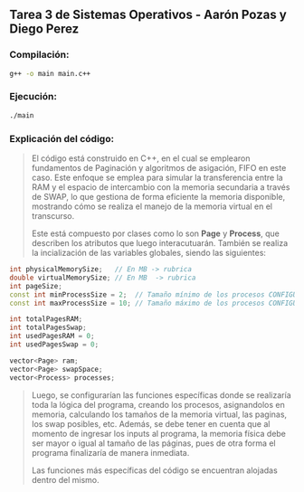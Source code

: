 ## Tarea 3 de Sistemas Operativos - Aarón Pozas y Diego Perez

### Compilación:

```bash
g++ -o main main.c++
```
### Ejecución:
```bash
./main 
```
### Explicación del código:
> El código está construido en C++, en el cual se emplearon fundamentos de Paginación y algoritmos de asigación, FIFO en este caso.
> Este enfoque se emplea para simular la transferencia entre la RAM y el espacio de intercambio con la memoria secundaria a través de SWAP, lo que gestiona de forma eficiente la memoria disponible,
> mostrando cómo se realiza el manejo de la memoria virtual en el transcurso.
>
> Este está compuesto por clases como lo son **Page** y **Process**, que describen los atributos que luego interacutuarán. También se
> realiza la incialización de las variables globales, siendo las siguientes:
```c++
int physicalMemorySize;   // En MB -> rubrica
double virtualMemorySize; // En MB  -> rubrica
int pageSize;
const int minProcessSize = 2;  // Tamaño mínimo de los procesos CONFIGURABLE
const int maxProcessSize = 10; // Tamaño máximo de los procesos CONFIGURABLE

int totalPagesRAM;
int totalPagesSwap;
int usedPagesRAM = 0;
int usedPagesSwap = 0;

vector<Page> ram;
vector<Page> swapSpace;
vector<Process> processes;
```
> Luego, se configurarían las funciones específicas donde se realizaría toda la lógica del programa, creando los procesos, asignandolos
> en memoria, calculando los tamaños de la memoria virtual, las paginas, los swap posibles, etc. Además, se debe tener en cuenta que
> al momento de ingresar los inputs al programa, la memoria física debe ser mayor o igual al tamaño de las páginas, pues de otra forma
> el programa finalizaría de manera inmediata.
>
> Las funciones más específicas del código se encuentran alojadas dentro del mismo.


